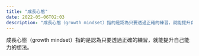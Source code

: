 ```yaml
---
title: "成長心態"
date: 2022-05-06T02:03
description: "成長心態（growth mindset）指的是認為只要透過正確的練習，就能提升自己能力的想法..."
---
```

成長心態（growth mindset）指的是認為只要透過正確的練習，就能提升自己能力的想法。